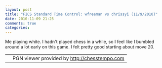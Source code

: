 ```yaml
---
layout: post
title: "FICS Standard Time Control: wfreeman vs chrissyi (11/9/2010)"
date: 2010-11-09 21:25
comments: true
categories: 
---
```

Me playing white. I hadn't played chess in a while, so I feel like I bumbled around a lot early on this game. I felt pretty good starting about move 20. 
<!--more-->
<script>
 jQuery.getScript('http://chesstempo.com/js/pgnyui.js', function() {
  jQuery.getScript('http://chesstempo.com/js/pgnviewer.js', function() { new PgnViewer(
  { boardName: 'game-wfreeman-chrissyi-11-9-2010',
    pgnFile: '/images/wfreeman-chrissyi-11-09-2010.pgn',
    pieceSet: 'merida',
    pieceSize: 46
  }
);
});
});</script>
<table class='board-moves'><tr><td><div id='game-wfreeman-chrissyi-11-9-2010-container' style='margin: 0px auto'></div> <td>
<div id='game-wfreeman-chrissyi-11-9-2010-moves' style='margin: 0px auto'></div>
PGN viewer provided by <a href='http://chesstempo.com/'>http://chesstempo.com</a></tr></table>
